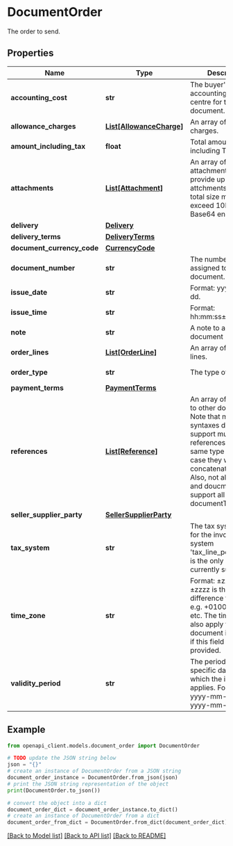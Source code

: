 # DocumentOrder

The order to send.

## Properties

Name | Type | Description | Notes
------------ | ------------- | ------------- | -------------
**accounting_cost** | **str** | The buyer&#39;s accounting cost centre for this document. | [optional] 
**allowance_charges** | [**List[AllowanceCharge]**](AllowanceCharge.md) | An array of allowance charges. | [optional] 
**amount_including_tax** | **float** | Total amount including Tax. | 
**attachments** | [**List[Attachment]**](Attachment.md) | An array of attachments. You may provide up to 10 attchments, but the total size must not exceed 10MB after Base64 encoding. | [optional] 
**delivery** | [**Delivery**](Delivery.md) |  | [optional] 
**delivery_terms** | [**DeliveryTerms**](DeliveryTerms.md) |  | [optional] 
**document_currency_code** | [**CurrencyCode**](CurrencyCode.md) |  | [optional] 
**document_number** | **str** | The number you assigned to the document. | 
**issue_date** | **str** | Format: yyyy-mm-dd. | 
**issue_time** | **str** | Format: hh:mm:ss±zzzz  | [optional] 
**note** | **str** | A note to add to the document | [optional] 
**order_lines** | [**List[OrderLine]**](OrderLine.md) | An array of order lines. | 
**order_type** | **str** | The type of this order. | [optional] [default to 'regular']
**payment_terms** | [**PaymentTerms**](PaymentTerms.md) |  | [optional] 
**references** | [**List[Reference]**](Reference.md) | An array of references to other documents. Note that many syntaxes do not support multiple references of the same type in which case they will be concatenated with &#39;,&#39;. Also, not all syntaxes and doucments support all documentTypes. | [optional] 
**seller_supplier_party** | [**SellerSupplierParty**](SellerSupplierParty.md) |  | 
**tax_system** | **str** | The tax system used for the invoice. The system &#39;tax_line_percentages&#39; is the only one currently supported. | [optional] [default to 'tax_line_percentages']
**time_zone** | **str** | Format: ±zzzz, where ±zzzz is the difference from UTC, e.g. +0100 or -0900 etc. The timezone will also apply to the document issue date if this field is provided. | [optional] 
**validity_period** | **str** | The period (or specific date) to which the invoice applies. Format: yyyy-mm-dd - yyyy-mm-dd. | [optional] 

## Example

```python
from openapi_client.models.document_order import DocumentOrder

# TODO update the JSON string below
json = "{}"
# create an instance of DocumentOrder from a JSON string
document_order_instance = DocumentOrder.from_json(json)
# print the JSON string representation of the object
print(DocumentOrder.to_json())

# convert the object into a dict
document_order_dict = document_order_instance.to_dict()
# create an instance of DocumentOrder from a dict
document_order_from_dict = DocumentOrder.from_dict(document_order_dict)
```
[[Back to Model list]](../README.md#documentation-for-models) [[Back to API list]](../README.md#documentation-for-api-endpoints) [[Back to README]](../README.md)


